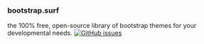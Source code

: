 ### bootstrap.surf
the 100% free, open-source library of bootstrap themes for your developmental needs.
[![GitHub issues](https://img.shields.io/github/issues/Advewave/bootstrap-surf.svg)](https://GitHub.com/Advewave/bootstrap-surf/issues/)
